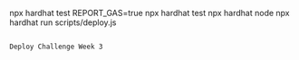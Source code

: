 npx hardhat test
REPORT_GAS=true npx hardhat test
npx hardhat node
npx hardhat run scripts/deploy.js
```

Deploy Challenge Week 3
